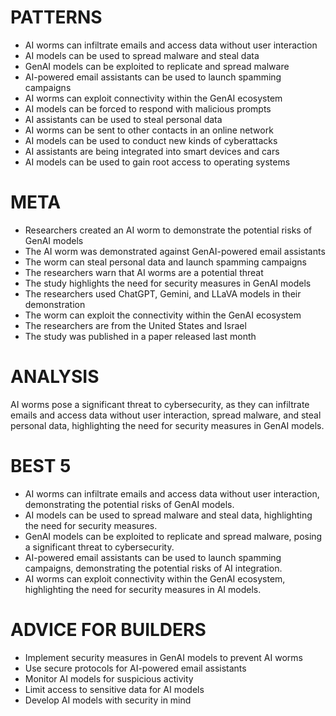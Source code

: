 # PATTERNS
* AI worms can infiltrate emails and access data without user interaction
* AI models can be used to spread malware and steal data
* GenAI models can be exploited to replicate and spread malware
* AI-powered email assistants can be used to launch spamming campaigns
* AI worms can exploit connectivity within the GenAI ecosystem
* AI models can be forced to respond with malicious prompts
* AI assistants can be used to steal personal data
* AI worms can be sent to other contacts in an online network
* AI models can be used to conduct new kinds of cyberattacks
* AI assistants are being integrated into smart devices and cars
* AI models can be used to gain root access to operating systems

# META
* Researchers created an AI worm to demonstrate the potential risks of GenAI models
* The AI worm was demonstrated against GenAI-powered email assistants
* The worm can steal personal data and launch spamming campaigns
* The researchers warn that AI worms are a potential threat
* The study highlights the need for security measures in GenAI models
* The researchers used ChatGPT, Gemini, and LLaVA models in their demonstration
* The worm can exploit the connectivity within the GenAI ecosystem
* The researchers are from the United States and Israel
* The study was published in a paper released last month

# ANALYSIS
AI worms pose a significant threat to cybersecurity, as they can infiltrate emails and access data without user interaction, spread malware, and steal personal data, highlighting the need for security measures in GenAI models.

# BEST 5
* AI worms can infiltrate emails and access data without user interaction, demonstrating the potential risks of GenAI models.
* AI models can be used to spread malware and steal data, highlighting the need for security measures.
* GenAI models can be exploited to replicate and spread malware, posing a significant threat to cybersecurity.
* AI-powered email assistants can be used to launch spamming campaigns, demonstrating the potential risks of AI integration.
* AI worms can exploit connectivity within the GenAI ecosystem, highlighting the need for security measures in AI models.

# ADVICE FOR BUILDERS
* Implement security measures in GenAI models to prevent AI worms
* Use secure protocols for AI-powered email assistants
* Monitor AI models for suspicious activity
* Limit access to sensitive data for AI models
* Develop AI models with security in mind
